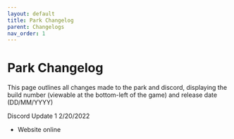 ```yaml
---
layout: default
title: Park Changelog
parent: Changelogs
nav_order: 1
---
```


# Park Changelog
This page outlines all changes made to the park and discord, displaying the build number (viewable at the bottom-left of the game) and release date (DD/MM/YYYY)

Discord Update 1 2/20/2022
- Website online

